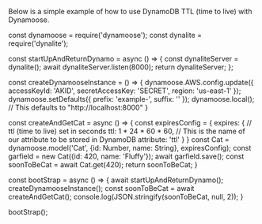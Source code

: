 Below is a simple example of how to use DynamoDB TTL (time to live) with Dynamoose.

<script src="https://embed.runkit.com" data-element-id="ttl-example"></script>

<div id="ttl-example" class="runkit-frame">
const dynamoose = require('dynamoose');
const dynalite = require('dynalite');

const startUpAndReturnDynamo = async () => {
  const dynaliteServer = dynalite();
  await dynaliteServer.listen(8000);
  return dynaliteServer;
};

const createDynamooseInstance = () => {
    dynamoose.AWS.config.update({
      accessKeyId: 'AKID',
      secretAccessKey: 'SECRET',
      region: 'us-east-1'
    });
    dynamoose.setDefaults({
      prefix: 'example-',
      suffix: ''
    });
    dynamoose.local(); // This defaults to "http://localhost:8000"
}

const createAndGetCat = async () => {
    const expiresConfig = {
      expires: {
        // ttl (time to live) set in seconds
        ttl: 1 * 24 * 60 * 60,
        // This is the name of our attribute to be stored in DynamoDB
        attribute: 'ttl'
      }
    }
    const Cat = dynamoose.model('Cat', {id: Number, name: String}, expiresConfig);
    const garfield = new Cat({id: 420, name: 'Fluffy'});
    await garfield.save();
    const soonToBeCat = await Cat.get(420);
    return soonToBeCat;
}

const bootStrap = async () => {
    await startUpAndReturnDynamo();
    createDynamooseInstance();
    const soonToBeCat = await createAndGetCat();
    console.log(JSON.stringify(soonToBeCat, null, 2));
}

bootStrap();
</div>
